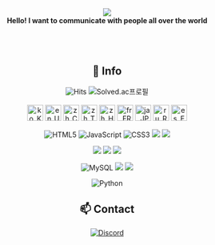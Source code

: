 
<div align=center>
  <img src = "https://user-images.githubusercontent.com/66160055/213846437-c745ff83-0176-4672-8dd8-f57e18f9a4e3.gif" /><br/>
  <b>Hello! I want to communicate with people all over the world</b>
<br> 
<br>
<br>
<br> 
  
## 💬 Info
  
![Hits](https://hits.seeyoufarm.com/api/count/incr/badge.svg?url=https%3A%2F%2Fgithub.com%2FHiBixby&count_bg=%23FFDECB&title_bg=%23FFC0C0&icon=&icon_color=%23FFCBCB&title=hits&edge_flat=false)
![Solved.ac프로필](http://mazassumnida.wtf/api/mini/generate_badge?boj=okgoogle)<br><br>
<img src="https://user-images.githubusercontent.com/66160055/184511340-c55452c5-9707-42ea-942b-614e17e4bd65.png" width=32 title="ko_KR / Native">
<img src="https://user-images.githubusercontent.com/66160055/184511434-4ac895b2-8f32-439d-bba8-d90e6190e4c1.png" width=32 title="en_US">
<img src="https://user-images.githubusercontent.com/66160055/184511410-4ad4a1c3-df7b-4538-82aa-d205faae073a.png" width=32 title="zh_CN">
<img src="https://user-images.githubusercontent.com/66160055/184511466-e7f2b327-c0d7-4baa-b010-148983486cf6.png" width=32 title="zh_TW">
<img src="https://user-images.githubusercontent.com/66160055/184511485-e532bc86-ea6a-47d6-a088-b3d93acb85d6.png" width=32 title="zh_HK">
<img src="https://user-images.githubusercontent.com/66160055/184511331-24cd2d99-29b9-4220-a219-92b3abc30599.png" width=32 title="fr_FR">
<img src="https://user-images.githubusercontent.com/66160055/203222873-cf2c03e1-11f5-4b90-b8fe-2cbbfa5d22fa.png" width=32 title="ja_JP">
<img src="https://user-images.githubusercontent.com/66160055/184511450-9017dee4-3287-4d25-83f4-425dbc8cdc13.png" width=32 title="ru_RU">
<img src="https://user-images.githubusercontent.com/66160055/184511508-0a131d81-e0de-448c-9efb-8f54c99fd516.png" width=32 title="es_ES">


  
![HTML5](https://img.shields.io/badge/HTML5-E34F26.svg?&style=flat-square&logo=HTML5&logoColor=white)
![JavaScript](https://img.shields.io/badge/JavaScript-F7DF1E.svg?&style=flat-square&logo=JavaScript&logoColor=white)
![CSS3](https://img.shields.io/badge/CSS3-1572B6.svg?&style=flat-square&logo=CSS3&logoColor=white)
<img src="https://img.shields.io/badge/react-61DAFB?style=flat-square&logo=react&logoColor=black">
 <img src="https://img.shields.io/badge/Vue-4FC08D?style=flat-square&logo=Vue.js&logoColor=white">

<img src="https://img.shields.io/badge/java-007396?style=flat-square&logo=Java&logoColor=white" />
<img src="https://img.shields.io/badge/Spring%20Boot-6DB33F.svg?&style=flat-square&logo=Spring%20Boot&logoColor=white" />
<img src="https://img.shields.io/badge/Spring%20Security-6DB33F.svg?&style=flat-square&logo=Spring%20Security&logoColor=white" />
  
![MySQL](https://img.shields.io/badge/MySQL-4479A1.svg?&style=flat-square&logo=MySQL&logoColor=white)
<img src="https://img.shields.io/badge/linux-FCC624?style=flat-square&logo=linux&logoColor=black">
<img src="https://img.shields.io/badge/nginx-009639?style=flat-square&logo=nginx&logoColor=white">
  
![Python](https://img.shields.io/badge/Python-3776AB.svg?&style=flat-square&logo=Python&logoColor=white)

## 📫 Contact
<a href="https://discord.gg/a9rWwKzNYV">
  <img alt="Discord" src ="https://img.shields.io/badge/Discord-5865F2.svg?&style=flat-square&logo=Python&logoColor=white"/>
</a>
  
